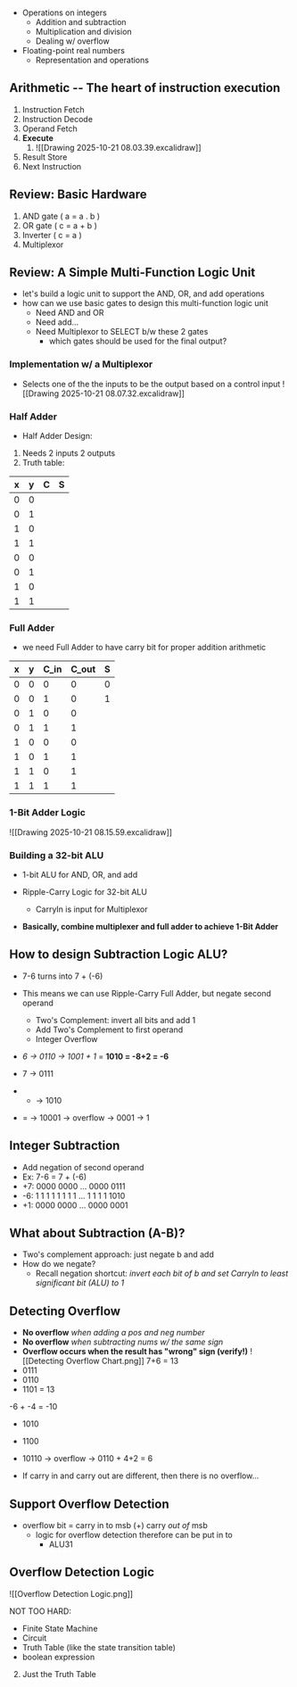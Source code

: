 ```table-of-contents
```

- Operations on integers
	- Addition and subtraction
	- Multiplication and division
	- Dealing w/ overflow
- Floating-point real numbers
	- Representation and operations

## Arithmetic -- The heart of instruction execution
1. Instruction Fetch
2. Instruction Decode
3. Operand Fetch
4. **Execute**
	1. ![[Drawing 2025-10-21 08.03.39.excalidraw]]
5. Result Store
6. Next Instruction

## Review: Basic Hardware
1. AND gate ( a = a . b )
2. OR gate ( c = a + b )
3. Inverter ( c = a )
4. Multiplexor 

## Review: A Simple Multi-Function Logic Unit
- let's build a logic unit to support the AND, OR, and add operations
- how can we use basic gates to design this multi-function logic unit
	- Need AND and OR
	- Need add...
	- Need Multiplexor to SELECT b/w these 2 gates
		- which gates should be used for the final output?

### Implementation w/ a Multiplexor
- Selects one of the the inputs to be the output based on a control input
![[Drawing 2025-10-21 08.07.32.excalidraw]]

### Half Adder
- Half Adder Design:
1. Needs 2 inputs 2 outputs
2. Truth table:

| x   | y   | C   | S   |
| --- | --- | --- | --- |
| 0   | 0   |     |     |
| 0   | 1   |     |     |
| 1   | 0   |     |     |
| 1   | 1   |     |     |
| 0   | 0   |     |     |
| 0   | 1   |     |     |
| 1   | 0   |     |     |
| 1   | 1   |     |     |

### Full Adder
- we need Full Adder to have carry bit for proper addition arithmetic

| x   | y   | C_in | C_out | S   |
| --- | --- | ---- | ----- | --- |
| 0   | 0   | 0    | 0     | 0   |
| 0   | 0   | 1    | 0     | 1   |
| 0   | 1   | 0    | 0     |     |
| 0   | 1   | 1    | 1     |     |
| 1   | 0   | 0    | 0     |     |
| 1   | 0   | 1    | 1     |     |
| 1   | 1   | 0    | 1     |     |
| 1   | 1   | 1    | 1     |     |
### 1-Bit Adder Logic
![[Drawing 2025-10-21 08.15.59.excalidraw]]

### Building a 32-bit ALU
- 1-bit ALU for AND, OR, and add
- Ripple-Carry Logic for 32-bit ALU
	- CarryIn is input for Multiplexor

- **Basically, combine multiplexer and full adder to achieve 1-Bit Adder**

## How to design Subtraction Logic ALU?
- 7-6 turns into 7 + (-6)
- This means we can use Ripple-Carry Full Adder, but negate second operand
	- Two's Complement: invert all bits and add 1
	- Add Two's Complement to first operand
	- Integer Overflow

- *6 -> 0110 -> 1001 + 1* = **1010 = -8+2 = -6**
- 7 -> 0111
- + -> 1010
- = -> 10001 -> overflow -> 0001 -> 1

## Integer Subtraction
- Add negation of second operand
- Ex: 7-6 = 7 + (-6)
- +7: 0000 0000 ... 0000 0111
- -6:  1 1 1 1   1 1 1 1  ...  1 1 1 1  1010
- +1: 0000 0000 ... 0000 0001
## What about Subtraction (A-B)?
- Two's complement approach: just negate b and add
- How do we negate?
	- Recall negation shortcut: *invert each bit of b and set CarryIn to least significant bit (ALU) to 1*

## Detecting Overflow
- **No overflow** *when adding a pos and neg number*
- **No overflow** *when subtracting nums w/ the same sign*
- **Overflow occurs when the result has "wrong" sign (verify!)**
![[Detecting Overflow Chart.png]]
7+6 = 13
- 0111
- 0110
- 1101 = 13

-6 + -4 = -10
- 1010
- 1100
- 10110 -> overflow -> 0110 + 4+2 = 6 

- If carry in and carry out are different, then there is no overflow...

## Support Overflow Detection
- overflow bit = carry in to msb (+) carry *out of* msb
	- logic for overflow detection therefore can be put in to
		- ALU31

## Overflow Detection Logic
![[Overflow Detection Logic.png]]


NOT TOO HARD:
- Finite State Machine
- Circuit
- Truth Table (like the state transition table)
- boolean expression


2. Just the Truth Table